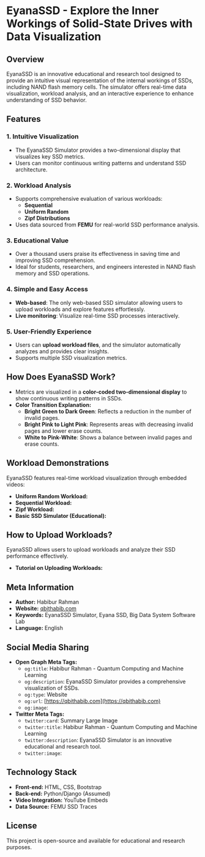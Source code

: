 # EyanaSSD - Explore the Inner Workings of Solid-State Drives with Data Visualization

## Overview

EyanaSSD is an innovative educational and research tool designed to provide an intuitive visual representation of the internal workings of SSDs, including NAND flash memory cells. The simulator offers real-time data visualization, workload analysis, and an interactive experience to enhance understanding of SSD behavior.

## Features

### 1. **Intuitive Visualization**

- The EyanaSSD Simulator provides a two-dimensional display that visualizes key SSD metrics.
- Users can monitor continuous writing patterns and understand SSD architecture.

### 2. **Workload Analysis**

- Supports comprehensive evaluation of various workloads:
  - **Sequential**
  - **Uniform Random**
  - **Zipf Distributions**
- Uses data sourced from **FEMU** for real-world SSD performance analysis.

### 3. **Educational Value**

- Over a thousand users praise its effectiveness in saving time and improving SSD comprehension.
- Ideal for students, researchers, and engineers interested in NAND flash memory and SSD operations.

### 4. **Simple and Easy Access**

- **Web-based**: The only web-based SSD simulator allowing users to upload workloads and explore features effortlessly.
- **Live monitoring**: Visualize real-time SSD processes interactively.

### 5. **User-Friendly Experience**

- Users can **upload workload files**, and the simulator automatically analyzes and provides clear insights.
- Supports multiple SSD visualization metrics.

## How Does EyanaSSD Work?

- Metrics are visualized in a **color-coded two-dimensional display** to show continuous writing patterns in SSDs.
- **Color Transition Explanation:**
  - **Bright Green to Dark Green**: Reflects a reduction in the number of invalid pages.
  - **Bright Pink to Light Pink**: Represents areas with decreasing invalid pages and lower erase counts.
  - **White to Pink-White**: Shows a balance between invalid pages and erase counts.

## Workload Demonstrations

EyanaSSD features real-time workload visualization through embedded videos:

- **Uniform Random Workload:**  
- **Sequential Workload:**  
- **Zipf Workload:**  
- **Basic SSD Simulator (Educational):**  

## How to Upload Workloads?

EyanaSSD allows users to upload workloads and analyze their SSD performance effectively.

- **Tutorial on Uploading Workloads:**  

## Meta Information

- **Author:** Habibur Rahman
- **Website:** [qbithabib.com](https://qbithabib.com)
- **Keywords:** EyanaSSD Simulator, Eyana SSD, Big Data System Software Lab
- **Language:** English

## Social Media Sharing

- **Open Graph Meta Tags:**
  - `og:title`: Habibur Rahman - Quantum Computing and Machine Learning
  - `og:description`: EyanaSSD Simulator provides a comprehensive visualization of SSDs.
  - `og:type`: Website
  - `og:url`: [https://qbithabib.com](https://qbithabib.com)
  - `og:image`:  
- **Twitter Meta Tags:**
  - `twitter:card`: Summary Large Image
  - `twitter:title`: Habibur Rahman - Quantum Computing and Machine Learning
  - `twitter:description`: EyanaSSD Simulator is an innovative educational and research tool.
  - `twitter:image`:  

## Technology Stack

- **Front-end:** HTML, CSS, Bootstrap
- **Back-end:** Python/Django (Assumed)
- **Video Integration:** YouTube Embeds
- **Data Source:** FEMU SSD Traces

## License

This project is open-source and available for educational and research purposes.